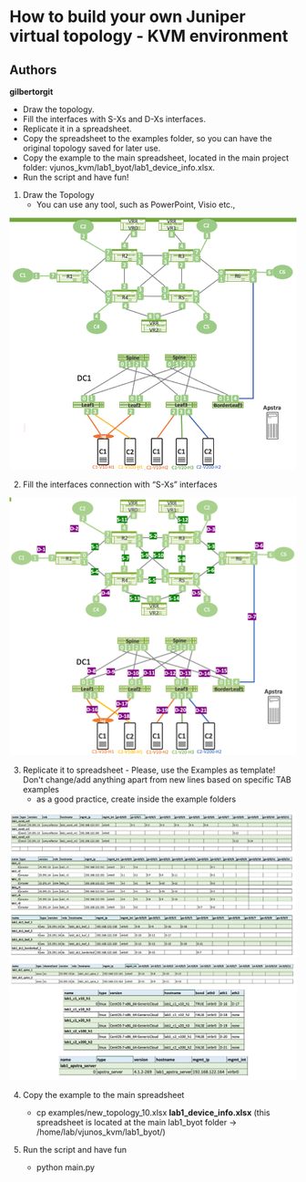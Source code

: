# How to build your own Juniper virtual topology - KVM environment

## Authors

**gilbertorgit**

- Draw the topology. 
- Fill the interfaces with S-Xs and D-Xs interfaces. 
- Replicate it in a spreadsheet. 
- Copy the spreadsheet to the examples folder, so you can have the original topology saved for later use. 
- Copy the example to the main spreadsheet, located in the main project folder: vjunos_kvm/lab1_byot/lab1_device_info.xlsx. 
- Run the script and have fun!


1. Draw the Topology
   - You can use any tool, such as PowerPoint, Visio etc.,

<p align="center">
  <img src="https://github.com/gilbertorgit/vjunos_kvm/blob/main/lab1_byot/images/how_to_1.png">
</p>

2. Fill the interfaces connection with “S-Xs” interfaces

<p align="center">
  <img src="https://github.com/gilbertorgit/vjunos_kvm/blob/main/lab1_byot/images/how_to_2.png">
</p>

3. Replicate it to spreadsheet - Please, use the Examples as template! Don't change/add anything apart from new lines based on specific TAB examples
   - as a good practice, create inside the example folders

<p align="center">
  <img src="https://github.com/gilbertorgit/vjunos_kvm/blob/main/lab1_byot/images/how_to_3.png">
  <img src="https://github.com/gilbertorgit/vjunos_kvm/blob/main/lab1_byot/images/how_to_4.png">
</p>

4. Copy the example to the main spreadsheet
   - cp examples/new_topology_10.xlsx **lab1_device_info.xlsx** (this spreadsheet is located at the main lab1_byot folder -> /home/lab/vjunos_kvm/lab1_byot/)

5. Run the script and have fun
   - python main.py
